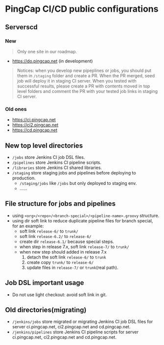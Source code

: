 # PingCap CI/CD public configurations


## Serverscd

### New

> Only one site in our roadmap.

- https://do.pingcap.net (in development)

> Notices: when you develop new pipeplines or jobs, 
> you should put them in `/staging` folder and create a PR. When the PR merged, seed job will deploy it in staging CI server.
> When you tested with successful results, please create a PR with contents moved in top level folders and comment the PR with
> your tested job links in staging CI server.

### Old ones

- https://ci.pingcap.net
- https://ci2.pingcap.net
- https://cd.pingcap.net

## New top level directories

- `/jobs` store Jenkins CI job DSL files.
- `/pipelines` store Jenkins CI pipeline scripts.
- `/libraries` store Jenkins CI shared libraries.
- `/staging` store staging jobs and pipelines before deploying to production.
  - `/staging/jobs` like `/jobs` but only deployed to staging env.
  - ......

## File structure for jobs and pipelines

- using `<org>/<repo>/<branch-special>/<pipeline-name>.groovy` structure.
- using dir soft link to reduce duplicate pipeline files for branch special, for an example: 
  - soft link `release-6/` to `trunk/`
  - soft link `release-6.2/` to `release-6/`
  - create dir `release-6.1/` because special steps.
  - when step in release 7.x, soft link `release-7/` to `trunk/`
  - when new step should added in release 7.x
    1. detach the soft link `release-6/` to `trunk`
    2. create copy `trunk/` to `release-6/`
    3. update files in `release-7/` or `trunk`(real path).

## Job DSL important usage

- Do not use light checkout: avoid soft link in git.

## Old directories(migrating)

- `/jenkins/jobs` store migrated or migrating Jenkins CI job DSL files for server ci.pingcap.net, ci2.pingcap.net and cd.pingcap.net.
- `/jenkins/pipelines` store Jenkins CI pipeline scripts for server ci.pingcap.net, ci2.pingcap.net and cd.pingcap.net.
